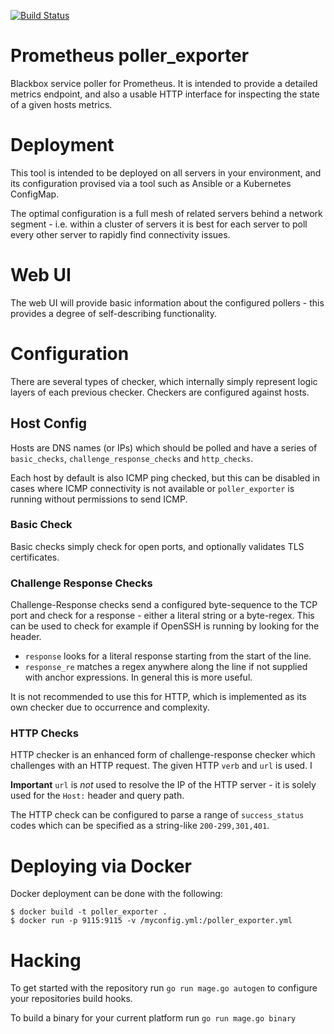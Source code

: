 [![Build Status](https://travis-ci.org/wrouesnel/poller_exporter.svg)](https://travis-ci.org/wrouesnel/poller_exporter)

# Prometheus poller_exporter
Blackbox service poller for Prometheus. It is intended
to provide a detailed metrics endpoint, and also a usable HTTP interface for
inspecting the state of a given hosts metrics.

# Deployment
This tool is intended to be deployed on all servers in your environment, and its
configuration provised via a tool such as Ansible or a Kubernetes ConfigMap.

The optimal configuration is a full mesh of related servers behind a network
segment - i.e. within a cluster of servers it is best for each server to poll
every other server to rapidly find connectivity issues.

# Web UI

The web UI will provide basic information about the configured pollers - this 
provides a degree of self-describing functionality.

# Configuration

There are several types of checker, which internally simply represent logic
layers of each previous checker. Checkers are configured against hosts.

## Host Config

Hosts are DNS names (or IPs) which should be polled and have a series of 
`basic_checks`, `challenge_response_checks` and `http_checks`.

Each host by default is also ICMP ping checked, but this can be disabled in
cases where ICMP connectivity is not available or `poller_exporter` is running
without permissions to send ICMP.

### Basic Check

Basic checks simply check for open ports, and optionally validates TLS 
certificates.

### Challenge Response Checks

Challenge-Response checks send a configured byte-sequence to the TCP port and
check for a response - either a literal string or a byte-regex. This can be
used to check for example if OpenSSH is running by looking for the header.

* `response` looks for a literal response starting from the start of the line.
* `response_re` matches a regex anywhere along the line if not supplied with
anchor expressions. In general this is more useful.

It is not recommended to use this for HTTP, which is implemented as its own
checker due to occurrence and complexity.

### HTTP Checks

HTTP checker is an enhanced form of challenge-response checker which challenges
with an HTTP request. The given HTTP `verb` and `url` is used. I

**Important** `url` is *not* used to resolve the IP of the HTTP server - it is
solely used for the `Host:` header and query path.

The HTTP check can be configured to parse a range of `success_status` codes
which can be specified as a string-like `200-299,301,401`.

# Deploying via Docker

Docker deployment can be done with the following:
```
$ docker build -t poller_exporter .
$ docker run -p 9115:9115 -v /myconfig.yml:/poller_exporter.yml
```

# Hacking

To get started with the repository run `go run mage.go autogen` to configure
your repositories build hooks.

To build a binary for your current platform run `go run mage.go binary`